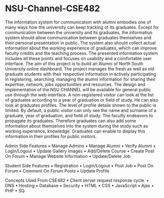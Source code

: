 # NSU-Channel-CSE482
The information system for communication with alumni embodies one of many ways how the university can keep tracking of its graduates. Except for communication between the university and its graduates, the information system should allow communication between graduates themselves and their personal presentation in public. The system also should collect actual information about the working experience of graduates, which can improve faculty credits and the teaching process. The presented information system includes all these points and focuses on usability and a comfortable user interface. The aim of this project is to build an Alumni of North South University online dashboard. The project manages the fresh as well as old graduate students with their respective information in actively participating in registering, searching, managing the alumni information for sharing their expertise, network, jobs opportunities and resources. The design and implementation of the NSU CHANNEL will be available for general public use through the web interface. A non-registered visitor can look at the list of graduates according to a year of graduation or field of study. He can also look at graduates profiles. The level of profile details shown to the public is limited. By default, a public visitor can only see the name and surname of a graduate, year of graduation, and field of study. The faculty endeavors to propagate its graduates. Therefore graduates can also add some information about themselves into the system during the study such as working experience, knowledge. Graduates can enable to display this information in their profiles for public visitors.

Admin Side Features 
• Manage Admins
• Manage Alumni
• Verify Alumni
• Login/Logout
• Update Gallery Images
• Add/Delete Course
• Create Post On Forum
• Manage Website Information
• Update/Delete Job

Student Side Features 
• Registration
• Login/Logout
• Post Job
• Post On Forum
• Comment On Forum Posts
• Update Profile

Concepts Used From CSE482 
• Client server request response cycle.
• DNS
• Hosting
• Database
• Security
• HTML
• CSS
• JavaScript
• Ajax
• PHP
• SQ
